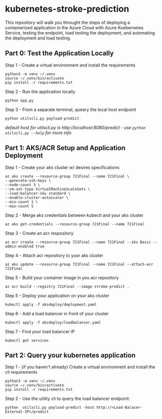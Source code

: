 # kubernetes-stroke-prediction
This repository will walk you throught the steps of deploying a containerized application in the Azure Cloud with Azure Kuebernetes Service, testing the endpoint, load testing the deployment, and automating the deployment and load testing.

## Part 0: Test the Application Locally
Step 1 - Create a virtual environment and install the requirements
```
python3 -m venv ~/.venv
source ~/.venv/bin/activate
pip install -r requirements.txt
```

Step 2 - Run the application locally
```
python app.py
```

Step 3 - From a separate terminal, queary the local host endpoint
```
python utilscli.py payload-predict
```
*default host for utilscli.py is http://localhost:8080/predict - use `python utilscli.py --help` for more info*

## Part 1: AKS/ACR Setup and Application Deployment 
Step 1 - Create your aks cluster w/ desires specifications
```
az aks create --resource-group 721Final --name 721Final \
--generate-ssh-keys \
--node-count 3 \
--vm-set-type VirtualMachineScaleSets \
--load-balancer-sku standard \
--enable-cluster-autoscaler \
--min-count 1 \
--max-count 5
```

Step 2 - Merge aks credentials between kubectl and your aks cluster
```
az aks get-credentials --resource-group 721Final --name 721Final
```

Step 3 - Create an acr respository
```
az acr create --resource-group 721Final --name 721Final --sku Basic --admin-enabled true
```

Step 4 - Attach acr repository to yuor aks cluster
```
az aks update --resource-group 721Final --name 721Final --attach-acr 721Final
```

Step 5 - Build your container image in you acr repository
```
az acr build --registry 721Final --image stroke-predict .
```

Step 5 - Deploy your application on your aks cluster
```
kubectl apply -f aksdeploy/deployment.yaml
```

Step 6 - Add a load balancer in front of your cluster
```
kubectl apply -f aksdeploy/loadbalancer.yaml
```

Step 7 - Find your load balancer IP
```
kubectl get services
```

## Part 2: Query your kubernetes application
Step 1 - (if you haven't already) Create a virtual environment and install the cli requirements
```
python3 -m venv ~/.venv
source ~/.venv/bin/activate
pip install -r requirements.txt
```

Step 2 - Use the utility cli to query the load balancer endpoint:
```
python  utilscli.py payload-predict -host http://<Load-Balacer-External-IP>/predict
```

